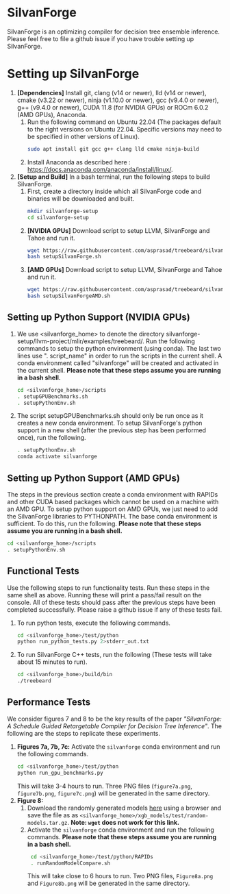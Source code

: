 # SilvanForge 
SilvanForge is an optimizing compiler for decision tree ensemble inference. Please feel free to file a github issue if you have trouble setting up SilvanForge.

# Setting up SilvanForge
1. **[Dependencies]** Install git, clang (v14 or newer), lld (v14 or newer), cmake (v3.22 or newer), ninja (v1.10.0 or newer), gcc (v9.4.0 or newer), g++ (v9.4.0 or newer), CUDA 11.8 (for NVIDIA GPUs) or ROCm 6.0.2 (AMD GPUs), Anaconda.
    1. Run the following command on Ubuntu 22.04 (The packages default to the right versions on Ubuntu 22.04. Specific versions may need to be specified in other versions of Linux).
        ```bash
        sudo apt install git gcc g++ clang lld cmake ninja-build
        ```
    2. Install Anaconda as described here : https://docs.anaconda.com/anaconda/install/linux/.
2. **[Setup and Build]** In a bash terminal, run the following steps to build SilvanForge.
    1. First, create a directory inside which all SilvanForge code and binaries will be downloaded and built.
        ```bash
        mkdir silvanforge-setup
        cd silvanforge-setup
        ```
    2. **[NVIDIA GPUs]** Download script to setup LLVM, SilvanForge and Tahoe and run it.
        ```bash
        wget https://raw.githubusercontent.com/asprasad/treebeard/silvanforge/scripts/setupSilvanForge.sh
        bash setupSilvanForge.sh
        ```
    3. **[AMD GPUs]** Download script to setup LLVM, SilvanForge and Tahoe and run it.
        ```bash
        wget https://raw.githubusercontent.com/asprasad/treebeard/silvanforge/scripts/setupSilvanForgeAMD.sh
        bash setupSilvanForgeAMD.sh
        ```
## Setting up Python Support (NVIDIA GPUs)
1. We use <silvanforge_home> to denote the directory silvanforge-setup/llvm-project/mlir/examples/treebeard/. Run the following commands to setup the python environment (using conda). The last two lines use ". script_name" in order to run the scripts in the current shell. A conda environment called "silvanforge" will be created and activated in the current shell. **Please note that these steps assume you are running in a bash shell.**
    ```bash
    cd <silvanforge_home>/scripts
    . setupGPUBenchmarks.sh
    . setupPythonEnv.sh
    ```
2.  The script setupGPUBenchmarks.sh should only be run once as it creates a new conda environment.
To setup SilvanForge's python support in a new shell (after the previous step has been performed once), run the following.
    ```bash
    . setupPythonEnv.sh
    conda activate silvanforge
    ```

## Setting up Python Support (AMD GPUs)
The steps in the previous section create a conda environment with RAPIDs and other CUDA based packages which cannot be used on a machine with an AMD GPU. To setup python support on AMD GPUs, we just need to add the SilvanForge libraries to PYTHONPATH. The base conda environment is sufficient. To do this, run the following. **Please note that these steps assume you are running in a bash shell.**
```bash
cd <silvanforge_home>/scripts
. setupPythonEnv.sh
```

## Functional Tests
Use the following steps to run functionality tests. Run these steps in the same shell as above. Running these will print a pass/fail result on the console. All of these tests should pass after the previous steps have been completed successfully. Please raise a github issue if any of these tests fail.
1. To run python tests, execute the following commands.
    ```bash
    cd <silvanforge_home>/test/python
    python run_python_tests.py 2>stderr_out.txt
    ```
2. To run SilvanForge C++ tests, run the following (These tests will take about 15 minutes to run).
    ```bash
    cd <silvanforge_home>/build/bin
    ./treebeard
    ```

## Performance Tests
We consider figures 7 and 8 to be the key results of the paper _"SilvanForge: A Schedule Guided Retargetable Compiler for Decision Tree Inference"_. The following are the steps to replicate these experiments. 
1. **Figures 7a, 7b, 7c:** Activate the ```silvanforge``` conda environment and run the following commands.
    ```bash
    cd <silvanforge_home>/test/python
    python run_gpu_benchmarks.py
    ```
    This will take 3-4 hours to run. Three PNG files (```figure7a.png```, ```figure7b.png```, ```figure7c.png```) will be generated in the same directory.
2. **Figure 8:** 
    1. Download the randomly generated models [here](https://drive.google.com/file/d/1ip_3iaINDO0oZAEI8avS2gUfkR4Hjs4g/view?usp=drive_link) using a browser and save the file as as ```<silvanforge_home>/xgb_models/test/random-models.tar.gz```. **Note: ```wget``` does not work for this link.**    
    2. Activate the ```silvanforge``` conda environment and run the following commands. **Please note that these steps assume you are running in a bash shell.**
       ```bash
        cd <silvanforge_home>/test/python/RAPIDs
        . runRandomModelCompare.sh
       ```
       This will take close to 6 hours to run. Two PNG files, ```Figure8a.png``` and ```Figure8b.png``` will be generated in the same directory.


